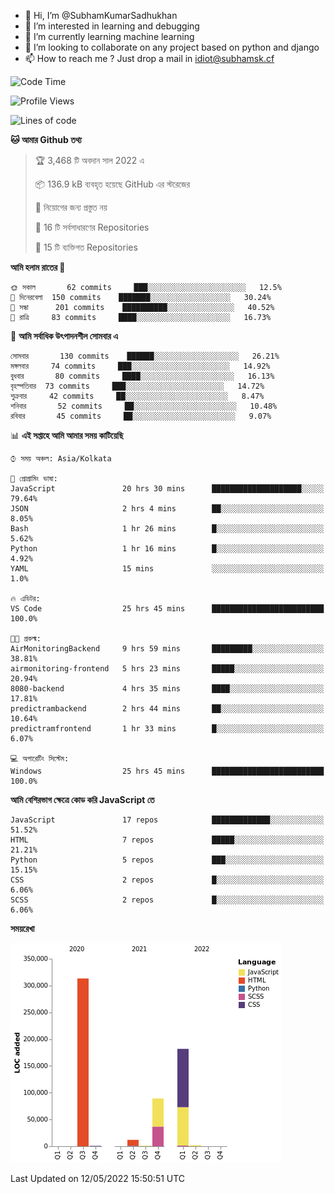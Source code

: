 - 👋 Hi, I’m @SubhamKumarSadhukhan
- 👀 I’m interested in learning and debugging
- 🌱 I’m currently learning machine learning
- 💞️ I’m looking to collaborate on any project based on python and django
- 📫 How to reach me ?
      Just drop a mail in idiot@subhamsk.cf

<!---
SubhamKumarSadhukhan/SubhamKumarSadhukhan is a ✨ special ✨ repository because its `README.md` (this file) appears on your GitHub profile.
You can click the Preview link to take a look at your changes.
--->


<!--START_SECTION:waka-->
![Code Time](http://img.shields.io/badge/Code%20Time-491%20hrs%2055%20mins-blue)

![Profile Views](http://img.shields.io/badge/%E0%A6%AA%E0%A7%8D%E0%A6%B0%E0%A7%8B%E0%A6%AB%E0%A6%BE%E0%A6%87%E0%A6%B2%20%E0%A6%A6%E0%A6%B0%E0%A7%8D%E0%A6%B6%E0%A6%A8-0-blue)

![Lines of code](https://img.shields.io/badge/%E0%A6%B9%E0%A7%8D%E0%A6%AF%E0%A6%BE%E0%A6%B2%E0%A7%8B%20%E0%A6%93%E0%A6%AF%E0%A6%BC%E0%A6%BE%E0%A6%B0%E0%A7%8D%E0%A6%B2%E0%A7%8D%E0%A6%A1%20%E0%A6%A5%E0%A7%87%E0%A6%95%E0%A7%87%20%E0%A6%86%E0%A6%AE%E0%A6%BF%20%E0%A6%B2%E0%A6%BF%E0%A6%96%E0%A7%87%E0%A6%9B%E0%A6%BF-600%20Thousand%20%E0%A6%95%E0%A7%8B%E0%A6%A1%E0%A7%87%E0%A6%B0%20%E0%A6%B2%E0%A6%BE%E0%A6%87%E0%A6%A8-blue)

**🐱 আমার Github তথ্য** 

> 🏆 3,468 টি অবদান সাল 2022 এ
 > 
> 📦 136.9 kB ব্যবহৃত হয়েছে GitHub এর স্টরেজের 
 > 
> 🚫 নিয়োগের জন্য প্রস্তুত নয়
 > 
> 📜 16 টি সর্বসাধারণের Repositories 
 > 
> 🔑 15 টি ব্যক্তিগত Repositories  
 > 
**আমি হলাম রাতের 🦉** 

```text
🌞 সকাল       62 commits     ███░░░░░░░░░░░░░░░░░░░░░░   12.5% 
🌆 দিনেরবেলা  150 commits    ███████░░░░░░░░░░░░░░░░░░   30.24% 
🌃 সন্ধা      201 commits    ██████████░░░░░░░░░░░░░░░   40.52% 
🌙 রাত্রি     83 commits     ████░░░░░░░░░░░░░░░░░░░░░   16.73%

```
📅 **আমি সর্বাধিক উৎপাদনশীল সোমবার এ** 

```text
সোমবার       130 commits    ██████░░░░░░░░░░░░░░░░░░░   26.21% 
মঙ্গলবার     74 commits     ███░░░░░░░░░░░░░░░░░░░░░░   14.92% 
বুধবার       80 commits     ████░░░░░░░░░░░░░░░░░░░░░   16.13% 
বৃহস্পতিবার  73 commits     ███░░░░░░░░░░░░░░░░░░░░░░   14.72% 
শুক্রবার     42 commits     ██░░░░░░░░░░░░░░░░░░░░░░░   8.47% 
শনিবার       52 commits     ██░░░░░░░░░░░░░░░░░░░░░░░   10.48% 
রবিবার       45 commits     ██░░░░░░░░░░░░░░░░░░░░░░░   9.07%

```


📊 **এই সপ্তাহে আমি আমার সময় কাটিয়েছি** 

```text
⌚︎ সময় অঞ্চল: Asia/Kolkata

💬 প্রোগ্রামিং ভাষা: 
JavaScript               20 hrs 30 mins      ████████████████████░░░░░   79.64% 
JSON                     2 hrs 4 mins        ██░░░░░░░░░░░░░░░░░░░░░░░   8.05% 
Bash                     1 hr 26 mins        █░░░░░░░░░░░░░░░░░░░░░░░░   5.62% 
Python                   1 hr 16 mins        █░░░░░░░░░░░░░░░░░░░░░░░░   4.92% 
YAML                     15 mins             ░░░░░░░░░░░░░░░░░░░░░░░░░   1.0%

🔥 এডিটর: 
VS Code                  25 hrs 45 mins      █████████████████████████   100.0%

🐱‍💻 প্রকল্ম: 
AirMonitoringBackend     9 hrs 59 mins       █████████░░░░░░░░░░░░░░░░   38.81% 
airmonitoring-frontend   5 hrs 23 mins       █████░░░░░░░░░░░░░░░░░░░░   20.94% 
8080-backend             4 hrs 35 mins       ████░░░░░░░░░░░░░░░░░░░░░   17.81% 
predictrambackend        2 hrs 44 mins       ██░░░░░░░░░░░░░░░░░░░░░░░   10.64% 
predictramfrontend       1 hr 33 mins        █░░░░░░░░░░░░░░░░░░░░░░░░   6.07%

💻 অপারেটিং সিস্টেম: 
Windows                  25 hrs 45 mins      █████████████████████████   100.0%

```

**আমি বেশিরভাগ ক্ষেত্রে কোড করি JavaScript তে** 

```text
JavaScript               17 repos            █████████████░░░░░░░░░░░░   51.52% 
HTML                     7 repos             █████░░░░░░░░░░░░░░░░░░░░   21.21% 
Python                   5 repos             ███░░░░░░░░░░░░░░░░░░░░░░   15.15% 
CSS                      2 repos             █░░░░░░░░░░░░░░░░░░░░░░░░   6.06% 
SCSS                     2 repos             █░░░░░░░░░░░░░░░░░░░░░░░░   6.06%

```


**সময়রেখা**

![Chart not found](https://raw.githubusercontent.com/SubhamKumarSadhukhan/SubhamKumarSadhukhan/main/charts/bar_graph.png) 


 Last Updated on 12/05/2022 15:50:51 UTC
<!--END_SECTION:waka-->
